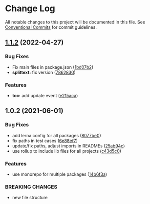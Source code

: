 # Change Log

All notable changes to this project will be documented in this file.
See [Conventional Commits](https://conventionalcommits.org) for commit guidelines.

## [1.1.2](https://github.com/joinbox/ui-components/compare/@joinbox/splittext@1.0.2...@joinbox/splittext@1.1.2) (2022-04-27)


### Bug Fixes

* Fix main files in package.json ([1bd07b2](https://github.com/joinbox/ui-components/commit/1bd07b28a92881f499edac71e25453010bb2fe6c))
* **splittext:** fix version ([7862830](https://github.com/joinbox/ui-components/commit/7862830b535e4634b7feb06602569a358570dfee))


### Features

* **toc:** add update event ([e215aca](https://github.com/joinbox/ui-components/commit/e215aca5567e7d24f796340957585a4ab9bc16f2))





## 1.0.2 (2021-06-01)


### Bug Fixes

* add lerna config for all packages ([8077be0](https://github.com/joinbox/ui-components/commit/8077be07d4cd1606f6f53913e78e70a79bb9f8f9))
* fix paths in test cases ([6e88ef7](https://github.com/joinbox/ui-components/commit/6e88ef74c44115b00db3343a7360c6b78ded90be))
* update/fix paths, adjust imports in READMEs ([25ab94c](https://github.com/joinbox/ui-components/commit/25ab94c55f7620fb4f10024c110757ca4f9969fb))
* use rollup to include lib files for all projects ([c43d5c0](https://github.com/joinbox/ui-components/commit/c43d5c04a7ef62d18ac8f7c56e4e88fffd32c133))


### Features

* use monorepo for multiple packages ([14b6f3a](https://github.com/joinbox/ui-components/commit/14b6f3af4e9950d649a6218ebede85d656403aa0))


### BREAKING CHANGES

* new file structure
